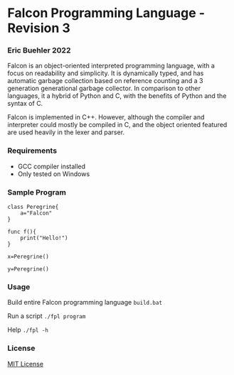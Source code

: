 # Falcon Programming Language - Revision 3
### Eric Buehler 2022 ###

Falcon is an object-oriented interpreted programming language, with a focus on readability and simplicity. It is dynamically typed, and has automatic garbage collection based on reference counting and a 3 generation generational garbage collector. In comparison to other languages, it a hybrid of Python and C, with the benefits of Python and the syntax of C.

Falcon is implemented in C++. However, although the compiler and interpreter could mostly be compiled in C, and the object oriented featured are used heavily in the lexer and parser.

### Requirements ###
- GCC compiler installed
- Only tested on Windows

### Sample Program ###
```
class Peregrine{
    a="Falcon"
}

func f(){
    print("Hello!")
}

x=Peregrine()

y=Peregrine()
```

### Usage ###
Build entire Falcon programming language
```build.bat```

Run a script
```./fpl program```

Help
```./fpl -h```

### License ###
[MIT License](LICENSE)
